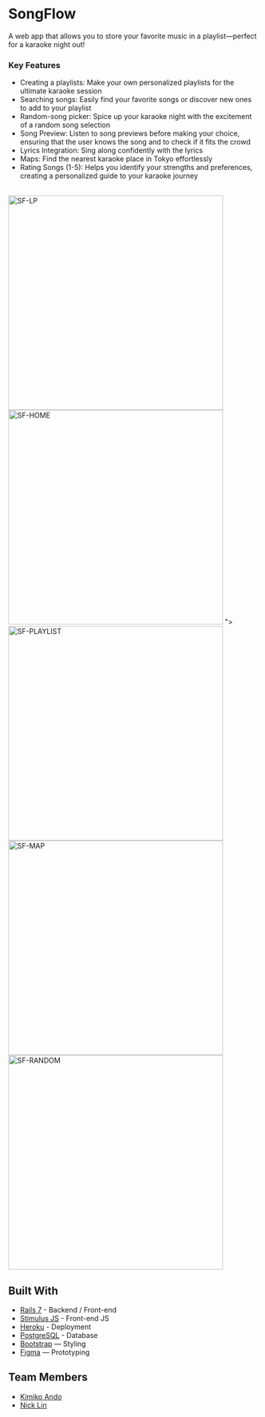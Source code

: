 # SongFlow

A web app that allows you to store your favorite music in a playlist—perfect for a karaoke night out!

<h3> Key Features</h3>

- Creating a playlists: Make your own personalized playlists for the ultimate karaoke session
- Searching songs: Easily find your favorite songs or discover new ones to add to your playlist
- Random-song picker: Spice up your karaoke night with the excitement of a random song selection
- Song Preview: Listen to song previews before making your choice, ensuring that the user knows the song and to check if it fits the crowd
- Lyrics Integration: Sing along confidently with the lyrics
- Maps: Find the nearest karaoke place in Tokyo effortlessly
- Rating Songs (1-5): Helps you identify your strengths and preferences, creating a personalized guide to your karaoke journey

<br>
<img width="430" alt="SF-LP" src="https://github.com/kimiando/SongFlow/assets/117824705/07f92190-0157-4eba-aa53-399887f82183">
<img width="430" alt="SF-HOME" src="https://github.com/kimiando/SongFlow/assets/117824705/2f50a0fe-25e1-4c93-b7f1-6c03793fb928<img width="430" alt="SF-PLAYLIST" src="https://github.com/kimiando/SongFlow/assets/117824705/0e90b969-f4a8-46d1-aff3-67f938d0fbc1">
">
<img width="430" alt="SF-PLAYLIST" src="https://github.com/kimiando/SongFlow/assets/117824705/d534ac50-b942-4256-8652-fd5ba937afa0">
<img width="430" alt="SF-MAP" src="https://github.com/kimiando/SongFlow/assets/117824705/c5f777b9-425d-4658-81f6-014602ac9f65">
<img width="430" alt="SF-RANDOM" src="https://github.com/kimiando/SongFlow/assets/117824705/98ee4f01-58ea-4951-9a6b-6e6a17dc48f6">
   
## Built With
- [Rails 7](https://guides.rubyonrails.org/) - Backend / Front-end
- [Stimulus JS](https://stimulus.hotwired.dev/) - Front-end JS
- [Heroku](https://heroku.com/) - Deployment
- [PostgreSQL](https://www.postgresql.org/) - Database
- [Bootstrap](https://getbootstrap.com/) — Styling
- [Figma](https://www.figma.com) — Prototyping


## Team Members
- [Kimiko Ando](https://github.com/kimiando)
- [Nick Lin](https://github.com/Tsungtky)
